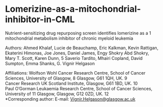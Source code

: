 # Lomerizine-as-a-mitochondrial-inhibitor-in-CML

Nutrient-sensitizing drug repurposing screen identifies lomerizine as a 1 mitochondrial metabolism inhibitor of chronic myeloid leukemia 

Authors: Ahmed Khalaf, Lucie de Beauchamp, Eric Kalkman, Kevin Rattigan, Ekaterini Himonas, Joe Jones, Daniel James, Engy Shokry Abd Shokry, Mary T. Scott, Karen Dunn, 5 Saverio Tardito, Mhairi Copland, David Sumpton, Emma Shanks, G. Vignir Helgason

Affiliations:
Wolfson Wohl Cancer Research Centre, School of Cancer Sciences, University of Glasgow, 8 Glasgow, G61 1QH, UK. 9 <br />
Cancer Research UK Scotland Institute, Glasgow, G61 1BD, UK. 10 <br />
Paul O’Gorman Leukaemia Research Centre, School of Cancer Sciences, University of 11 Glasgow, Glasgow, G12 0ZD, UK. 12 <br />
*Corresponding author: E-mail: Vignir.Helgason@glasgow.ac.uk <br />
